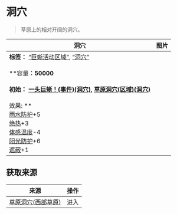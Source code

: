 # 洞穴  
> 草原上的相对开阔的洞穴。  
  
  洞穴  |   图片   
 ----  |  ----:   
 **标签：**	[“巨蜥活动区域”](tag_MonitorTerritory.md), [“洞穴”](tag_Cave.md)<br><br>**容量：**50000<br><br>**初始：**	[一头巨蜥！(事件)(洞穴)](Event_MonitorFight.md), [草原洞穴(区域)(洞穴)](CaveGrasslands.md)<br><br>** 效果: **<br>[雨水防护](RainProtection.md)+5<br>[绝热](InsulationHeat.md)+3<br>[体感温度](TemperaturePerceived.md)-4<br>[阳光防护](SunProtection.md)+6<br>[遮蔽](Sheltered.md)+1  |     
  
## 获取来源  
来源  |  操作  
----  |  ----  
[草原洞穴(西部草原)](CaveGrasslandsEntrance.md)  |  进入  


<script>document.title="洞穴 - 卡牌生存百科 Card Survival Wiki";</script>